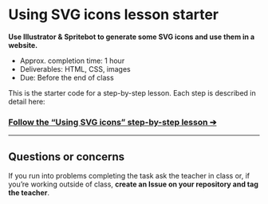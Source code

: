 # Using SVG icons lesson starter

**Use Illustrator & Spritebot to generate some SVG icons and use them in a website.**

- Approx. completion time: 1 hour
- Deliverables: HTML, CSS, images
- Due: Before the end of class

This is the starter code for a step-by-step lesson. Each step is described in detail here:

### [**Follow the “Using SVG icons” step-by-step lesson ➔**](https://learntheweb.courses/courses/web-design-2/using-svg-icons/)

---

## Questions or concerns

If you run into problems completing the task ask the teacher in class or, if you’re working outside of class, **create an Issue on your repository and tag the teacher**.
